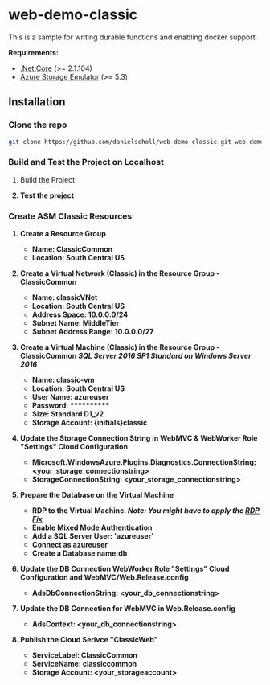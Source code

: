 # web-demo-classic

This is a sample for writing durable functions  and enabling docker support.

__Requirements:__
- [.Net Core](https://www.microsoft.com/net/download/windows)  (>= 2.1.104)
- [Azure Storage Emulator](https://docs.microsoft.com/en-us/azure/storage/common/storage-use-emulator) (>= 5.3)

## Installation
### Clone the repo

```bash
git clone https://github.com/danielscholl/web-demo-classic.git web-demo-classic
```


### Build and Test the Project on Localhost

1. Build the Project <ctrl><shift><b>

1. Test the project <F5>


### Create ASM Classic Resources

1. Create a Resource Group

	- Name:  ClassicCommon
	- Location: South Central US

1. Create a Virtual Network (Classic) in the Resource Group - ClassicCommon

	- Name: classicVNet
	- Location: South Central US
	- Address Space:  10.0.0.0/24
	- Subnet Name: MiddleTier
	- Subnet Address Range: 10.0.0.0/27

1.  Create a Virtual Machine (Classic) in the Resource Group - ClassicCommon
	_SQL Server 2016 SP1 Standard on Windows Server 2016_

	- Name: classic-vm
	- Location: South Central US
	- User Name: azureuser
	- Password: **********
	- Size: Standard D1_v2
	- Storage Account: {initials}classic

1. Update the Storage Connection String in WebMVC & WebWorker Role "Settings"  __Cloud__ Configuration

	- Microsoft.WindowsAzure.Plugins.Diagnostics.ConnectionString: <your_storage_connectionstring>
	- StorageConnectionString: <your_storage_connectionstring>

1. Prepare the Database on the Virtual Machine

	- RDP to the Virtual Machine.   _Note: You might have to apply the [RDP Fix](https://justinho.com/blog/2018/05/09/CredSSP.html)_  
	- Enable Mixed Mode Authentication
	- Add a SQL Server User: 'azureuser'
	- Connect as azureuser
	- Create a Database  name:db

1. Update the DB Connection WebWorker Role "Settings" __Cloud__ Configuration and WebMVC/Web.Release.config

	- AdsDbConnectionString: <your_db_connectionstring>

1. Update the DB Connection for WebMVC in Web.Release.config

	- AdsContext: <your_db_connectionstring>

1. Publish the Cloud Serivce "ClassicWeb"
	- ServiceLabel: ClassicCommon
	- ServiceName: classiccommon
	- Storage Account: <your_storageaccount>

